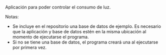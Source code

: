 Aplicación para poder controlar el consumo de luz. 

Notas:
*   Se incluye en el repositorio una base de datos de ejemplo. Es necesario que la aplicación y base de datos estén en la misma ubicación al momento de ejecutarse el programa.
*   Si no se tiene una base de datos, el programa creará una al ejecutarse por primera vez. 